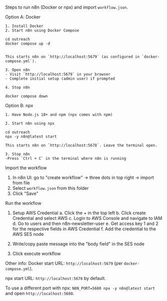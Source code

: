 Steps to run n8n (Docker or npx) and import `workflow.json`.

Option A: Docker

    1. Install Docker
    2. Start n8n using Docker Compose

    cd outreach
    docker compose up -d


    This starts n8n on `http://localhost:5679` (as configured in `docker-compose.yml`).

    3. Open n8n
    - Visit `http://localhost:5679` in your browser
    - Complete initial setup (admin user) if prompted

    4. Stop n8n

    docker compose down

Option B: npx

    1. Have Node.js 18+ and npm (npx comes with npm)

    2. Start n8n using npx

    cd outreach
    npx -y n8n@latest start

    This starts n8n on `http://localhost:5678`. Leave the terminal open.

    3. Stop n8n
    -Press `Ctrl + C` in the terminal where n8n is running

Import the workflow
1. In n8n UI: go to "create workflow" -> three dots in top right -> import from file
2. Select `workflow.json` from this folder
3. Click "Save"

Run the workflow
1. Setup AWS Credential
    a. Click the + in the top left
    b. Click create Credential and select AWS
    c. Login to AWS Console and navigate to IAM
    d. Go to users and then n8n-newsletter-user
    e. Get access key 1 and 2 for the respective fields in AWS Credential
    f. Add the credential to the AWS SES node

2. Write/copy paste message into the "body field" in the SES node
3. Click execute workflow

Other info:
Docker start URL: `http://localhost:5679` (per `docker-compose.yml`).

npx start URL: `http://localhost:5678` by default.

To use a different port with npx: `N8N_PORT=5680 npx -y n8n@latest start` and open `http://localhost:5680`.

